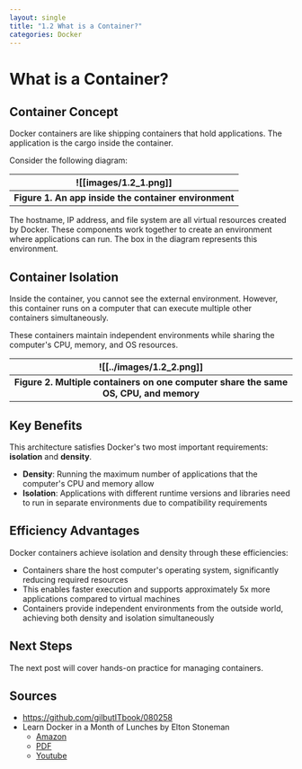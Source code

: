 ```yaml
---
layout: single
title: "1.2 What is a Container?" 
categories: Docker
---
```

# What is a Container?

## Container Concept

Docker containers are like shipping containers that hold applications. The application is the cargo inside the container.

Consider the following diagram:

|                    ![[images/1.2_1.png]]                     |
| :---------------------------------------------------: |
| **Figure 1. An app inside the container environment** |

The hostname, IP address, and file system are all virtual resources created by Docker. These components work together to create an environment where applications can run. The box in the diagram represents this environment.

## Container Isolation

Inside the container, you cannot see the external environment. However, this container runs on a computer that can execute multiple other containers simultaneously.

These containers maintain independent environments while sharing the computer's CPU, memory, and OS resources.

|                                    ![[../images/1.2_2.png]]                                    |
| :----------------------------------------------------------------------------------: |
| **Figure 2. Multiple containers on one computer share the same OS, CPU, and memory** |

## Key Benefits

This architecture satisfies Docker's two most important requirements: **isolation** and **density**.

- **Density**: Running the maximum number of applications that the computer's CPU and memory allow
- **Isolation**: Applications with different runtime versions and libraries need to run in separate environments due to compatibility requirements

## Efficiency Advantages

Docker containers achieve isolation and density through these efficiencies:

- Containers share the host computer's operating system, significantly reducing required resources
- This enables faster execution and supports approximately 5x more applications compared to virtual machines
- Containers provide independent environments from the outside world, achieving both density and isolation simultaneously

## Next Steps

The next post will cover hands-on practice for managing containers.

## Sources

- https://github.com/gilbutITbook/080258
- Learn Docker in a Month of Lunches by Elton Stoneman
  - [Amazon](https://www.amazon.com/-/ko/Elton-Stoneman/e/B0759TFV4F/ref=dp_byline_cont_book_1)
  - [PDF](https://pdfcoffee.com/learn-docker-month-lunches-4-pdf-free.html)
  - [Youtube](https://www.youtube.com/@EltonStoneman/playlists)

